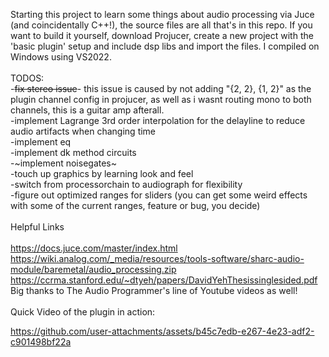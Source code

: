 Starting this project to learn some things about audio processing via Juce (and coincidentally C++!), the source files are all that's in this repo. If you want to build it yourself, download Projucer, create a new project with the 'basic plugin' setup and include dsp libs and import the files. I compiled on Windows using VS2022.
<br /><br />
TODOS:<br />
-~~fix stereo issue~~- this issue is caused by not adding "{2, 2}, {1, 2}" as the plugin channel config in projucer, as well as i wasnt routing mono to both channels, this is a guitar amp afterall.<br /> 
-implement Lagrange 3rd order interpolation for the delayline to reduce audio artifacts when changing time<br />
-implement eq<br />
-implement dk method circuits<br/>
-~implement noisegates~<br />
-touch up graphics by learning look and feel<br />
-switch from processorchain to audiograph for flexibility<br />
-figure out optimized ranges for sliders (you can get some weird effects with some of the current ranges, feature or bug, you decide)<br />
<br />
Helpful Links<br/>
<br />
https://docs.juce.com/master/index.html
<br />
https://wiki.analog.com/_media/resources/tools-software/sharc-audio-module/baremetal/audio_processing.zip
<br />
https://ccrma.stanford.edu/~dtyeh/papers/DavidYehThesissinglesided.pdf
<br/>
Big thanks to The Audio Programmer's line of Youtube videos as well!
<br /><br />
Quick Video of the plugin in action:
<br/>



https://github.com/user-attachments/assets/b45c7edb-e267-4e23-adf2-c901498bf22a

